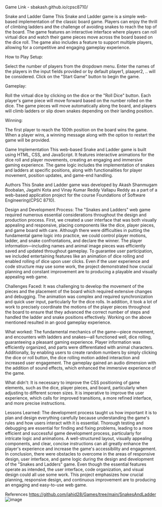 Game Link - sbakash.github.io/cpsc8710/


Snake and Ladder Game
This Snake and Ladder game is a simple web-based implementation of the classic board game. Players can enjoy the thrill of climbing ladders and the challenge of avoiding snakes to reach the top of the board. The game features an interactive interface where players can roll virtual dice and watch their game pieces move across the board based on the dice roll. The game also includes a feature to support multiple players, allowing for a competitive and engaging gameplay experience.

How to Play
Setup:

Select the number of players from the dropdown menu.
Enter the names of the players in the input fields provided or by default player1, plaayer2, .. will be considered.
Click on the "Start Game" button to begin the game.

Gameplay:

Roll the virtual dice by clicking on the dice or the "Roll Dice" button.
Each player's game piece will move forward based on the number rolled on the dice.
The game pieces will move automatically along the board, and players will climb ladders or slip down snakes depending on their landing position.

Winning:

The first player to reach the 100th position on the board wins the game.
When a player wins, a winning message along with the option to restart the game will be provided.

Game Implementation
This web-based Snake and Ladder game is built using HTML, CSS, and JavaScript. It features interactive animations for the dice roll and player movements, creating an engaging and immersive gaming experience. The game logic includes the implementation of snakes and ladders at specific positions, along with functionalities for player movement, position updates, and game-end handling.

Authors
This Snake and Ladder game was developed by Akash Shanmugam Boobalan, Jagathi Kota and Vinay Kumar Reddy Vallapu Reddy as a part of a web-based application project for the course Foundations of Software Engineering(CPSC 8710).

Design and Development Process: 
The "Snakes and Ladders" web game required numerous essential considerations throughout the design and production process. First, we created a user interface that was both visually appealing and responsive, placing components like the dice, player pieces, and game board with care. Although there were difficulties in putting the fundamental game logic into practice, we could control player motions, ladder, and snake confrontations, and declare the winner. The player information—including names and animal image pieces was efficiently saved and updated throughout gameplay. To guarantee user participation, we included entertaining features like an animation of dice rolling and enabled rolling of dice upon user clicks. Even if the user experience and code structure may use some work, the project demonstrated how crucial planning and constant improvement are to producing a playable and visually appealing web game.


Challenges Faced: 
It was challenging to develop the movement of the pieces and the placement of the board which required extensive changes and debugging. The animation was complex and required synchronization and quick user input, particularly for the dice rolls. In addition, it took a lot of work to precisely coordinate the motions of the player pieces throughout the board to ensure that they advanced the correct number of steps and handled the ladder and snake positions effectively. Working on the above mentioned resulted in an good gameplay experience.


What worked:
The fundamental mechanics of the game—piece movement, and encounters with ladders and snakes—all functioned well, dice rolling, guaranteeing a pleasant gaming experience. Player information was efficiently organized, and parts were differentiated with animal characters. Additionally, by enabling users to create random numbers by simply clicking the dice or roll button, the dice rolling motion added interaction and increased user engagement. The gameplay gained an audio dimension with the addition of sound effects, which enhanced the immersive experience of the game. 


What didn't: 
It is necessary to improve the CSS positioning of game elements, such as the dice, player pieces, and board, particularly when adjusting to different screen sizes. It is imperative to improve the user experience, which calls for improved transitions, a more refined interface, and more precise instructions. 


Lessons Learned: 
The development process taught us how important it is to plan and design everything carefully because understanding the game's rules and how users interact with it is essential. Thorough testing and debugging are essential for finding and fixing problems, leading to a more efficient and successful game development process, particularly for intricate logic and animations. A well-structured layout, visually appealing components, and clear, concise instructions can all greatly enhance the player's experience and increase the game's accessibility and engagement.
In conclusion, there were obstacles to overcome in the areas of responsive design, user interface, and game logic during the design and development of the "Snakes and Ladders" game. Even though the essential features operate as intended, the user interface, code organization, and visual design could all use some work. This project emphasizes how crucial planning, responsive design, and continuous improvement are to producing an engaging and easy-to-use web game.

References 
https://github.com/jahid28/Games/tree/main/SnakesAndLadder
![image](https://github.com/sbakash/cpsc8710/assets/21110131/e50a8108-95f3-4a42-96e9-e300f5476916)
